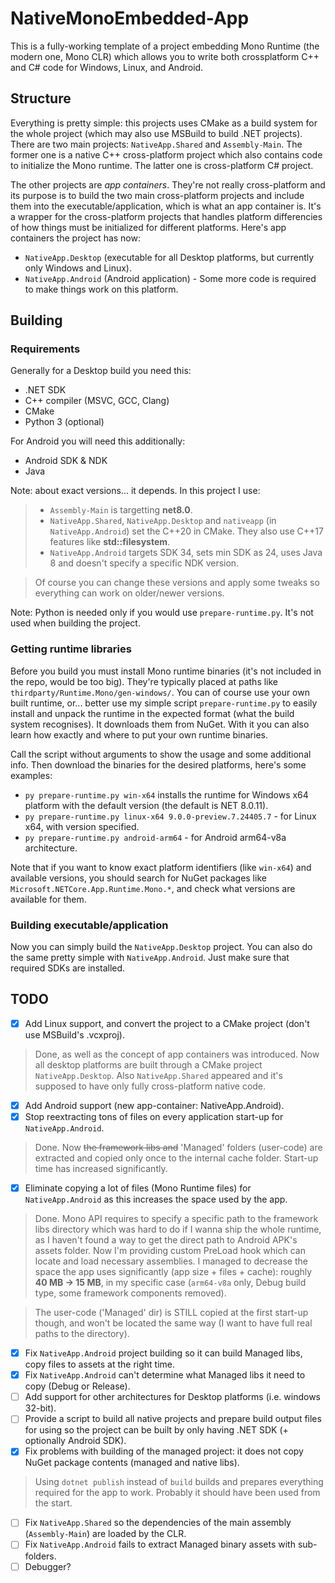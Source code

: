 # NativeMonoEmbedded-App
This is a fully-working template of a project embedding Mono Runtime (the modern one, Mono CLR) which allows you to write both crossplatform C++ and C# code for Windows, Linux, and Android.

## Structure
Everything is pretty simple: this projects uses CMake as a build system for the whole project (which may also use MSBuild to build .NET projects).
There are two main projects: `NativeApp.Shared` and `Assembly-Main`. The former one is a native C++ cross-platform project which also contains code to initialize the Mono runtime. The latter one is cross-platform C# project.

The other projects are *app containers*. They're not really cross-platform and its purpose is to build the two main cross-platform projects and include them into the executable/application, which is what an app container is. It's a wrapper for the cross-platform projects that handles platform differencies of how things must be initialized for different platforms.
Here's app containers the project has now:
* `NativeApp.Desktop` (executable for all Desktop platforms, but currently only Windows and Linux).
* `NativeApp.Android` (Android application) - Some more code is required to make things work on this platform.

## Building
### Requirements
Generally for a Desktop build you need this:
- .NET SDK
- C++ compiler (MSVC, GCC, Clang)
- CMake
- Python 3 (optional)

For Android you will need this additionally:
- Android SDK & NDK
- Java

Note: about exact versions... it depends. In this project I use:
> - `Assembly-Main` is targetting **net8.0**.
> - `NativeApp.Shared`, `NativeApp.Desktop` and `nativeapp` (in `NativeApp.Android`) set the C\+\+20 in CMake. They also use C++17 features like **std::filesystem**.
> - `NativeApp.Android` targets SDK 34, sets min SDK as 24, uses Java 8 and doesn't specify a specific NDK version.

> Of course you can change these versions and apply some tweaks so everything can work on older/newer versions.

Note: Python is needed only if you would use `prepare-runtime.py`. It's not used when building the project.

### Getting runtime libraries
Before you build you must install Mono runtime binaries (it's not included in the repo, would be too big). They're typically placed at paths like `thirdparty/Runtime.Mono/gen-windows/`. You can of course use your own built runtime, or... better use my simple script `prepare-runtime.py` to easily install and unpack the runtime in the expected format (what the build system recognises). It downloads them from NuGet. With it you can also learn how exactly and where to put your own runtime binaries.

Call the script without arguments to show the usage and some additional info. Then download the binaries for the desired platforms, here's some examples:
- `py prepare-runtime.py win-x64` installs the runtime for Windows x64 platform with the default version (the default is NET 8.0.11).
- `py prepare-runtime.py linux-x64 9.0.0-preview.7.24405.7` - for Linux x64, with version specified.
- `py prepare-runtime.py android-arm64` - for Android arm64-v8a architecture.

Note that if you want to know exact platform identifiers (like `win-x64`) and available versions, you should search for NuGet packages like `Microsoft.NETCore.App.Runtime.Mono.*`, and check what versions are available for them.

### Building executable/application
Now you can simply build the `NativeApp.Desktop` project. You can also do the same pretty simple with `NativeApp.Android`. Just make sure that required SDKs are installed.

## TODO
- [x] Add Linux support, and convert the project to a CMake project (don't use MSBuild's .vcxproj).
> Done, as well as the concept of app containers was introduced. Now all desktop platforms are built through a CMake project `NativeApp.Desktop`. Also `NativeApp.Shared` appeared and it's supposed to have only fully cross-platform native code. 
- [x] Add Android support (new app-container: NativeApp.Android).
- [x] Stop reextracting tons of files on every application start-up for `NativeApp.Android`.
> Done. Now ~~the framework libs and~~ 'Managed' folders (user-code) are extracted and copied only once to the internal cache folder. Start-up time has increased significantly.
- [x] Eliminate copying a lot of files (Mono Runtime files) for `NativeApp.Android` as this increases the space used by the app.
> Done. Mono API requires to specify a specific path to the framework libs directory which was hard to do if I wanna ship the whole runtime, as I haven't found a way to get the direct path to Android APK's assets folder. Now I'm providing custom PreLoad hook which can locate and load necessary assemblies. I managed to decrease the space the app uses significantly (app size + files + cache): roughly **40 MB -> 15 MB**, in my specific case (`arm64-v8a` only, Debug build type, some framework components removed).

> The user-code ('Managed' dir) is STILL copied at the first start-up though, and won't be located the same way (I want to have full real paths to the directory).
- [x] Fix `NativeApp.Android` project building so it can build Managed libs, copy files to assets at the right time.
- [x] Fix `NativeApp.Android` can't determine what Managed libs it need to copy (Debug or Release).
- [ ] Add support for other architectures for Desktop platforms (i.e. windows 32-bit).
- [ ] Provide a script to build all native projects and prepare build output files for using so the project can be built by only having .NET SDK (+ optionally Android SDK).
- [x] Fix problems with building of the managed project: it does not copy NuGet package contents (managed and native libs).
> Using `dotnet publish` instead of `build` builds and prepares everything required for the app to work. Probably it should have been used from the start.
- [ ] Fix `NativeApp.Shared` so the dependencies of the main assembly (`Assembly-Main`) are loaded by the CLR.
- [ ] Fix `NativeApp.Android` fails to extract Managed binary assets with sub-folders.
- [ ] Debugger?